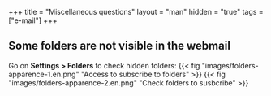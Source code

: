+++
title = "Miscellaneous questions"
layout = "man"
hidden = "true"
tags = ["e-mail"]
+++

## Some folders are not visible in the webmail

Go on **Settings > Folders** to check hidden folders:
{{< fig "images/folders-apparence-1.en.png" "Access to subscribe to folders" >}}
{{< fig "images/folders-apparence-2.en.png" "Check folders to susbcribe" >}}

